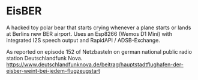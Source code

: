 # EisBER
A hacked toy polar bear that starts crying whenever a plane starts or lands at Berlins new BER airport. Uses an Esp8266 (Wemos D1 Mini) with integrated I2S speech output and RapidAPI / ADSB-Exchange.

As reported on episode 152 of Netzbasteln on german national public radio station Deutschlandfunk Nova.
https://www.deutschlandfunknova.de/beitrag/hauptstadtflughafen-der-eisber-weint-bei-jedem-flugzeugstart


